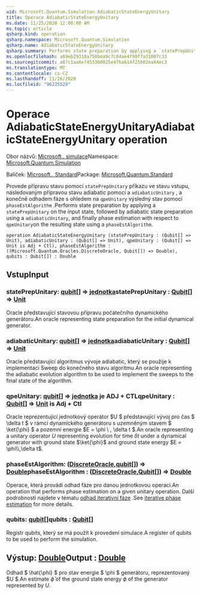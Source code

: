 ```yaml
---
uid: Microsoft.Quantum.Simulation.AdiabaticStateEnergyUnitary
title: Operace AdiabaticStateEnergyUnitary
ms.date: 11/25/2020 12:00:00 AM
ms.topic: article
qsharp.kind: operation
qsharp.namespace: Microsoft.Quantum.Simulation
qsharp.name: AdiabaticStateEnergyUnitary
qsharp.summary: Performs state preparation by applying a `statePrepUnitary` on the input state, followed by adiabatic state preparation using a `adiabaticUnitary`, and finally phase estimation with respect to `qpeUnitary`on the resulting state using a `phaseEstAlgorithm`.
ms.openlocfilehash: a69eb29318a750bea9c7c84ae4f90f7a31007c33
ms.sourcegitcommit: a87c1aa8e7453360025e47ba614f25b02ea84ec3
ms.translationtype: MT
ms.contentlocale: cs-CZ
ms.lasthandoff: 11/26/2020
ms.locfileid: "96225529"
---
```

# <a name="adiabaticstateenergyunitary-operation"></a><span data-ttu-id="37b07-102">Operace AdiabaticStateEnergyUnitary</span><span class="sxs-lookup"><span data-stu-id="37b07-102">AdiabaticStateEnergyUnitary operation</span></span>

<span data-ttu-id="37b07-103">Obor názvů: [Microsoft.. simulace](xref:Microsoft.Quantum.Simulation)</span><span class="sxs-lookup"><span data-stu-id="37b07-103">Namespace: [Microsoft.Quantum.Simulation](xref:Microsoft.Quantum.Simulation)</span></span>

<span data-ttu-id="37b07-104">Balíček: [Microsoft.. Standard](https://nuget.org/packages/Microsoft.Quantum.Standard)</span><span class="sxs-lookup"><span data-stu-id="37b07-104">Package: [Microsoft.Quantum.Standard](https://nuget.org/packages/Microsoft.Quantum.Standard)</span></span>


<span data-ttu-id="37b07-105">Provede přípravu stavu pomocí `statePrepUnitary` příkazu ve stavu vstupu, následovaným přípravou stavu adiabatic pomocí a `adiabaticUnitary` , a konečně odhadem fáze s ohledem na `qpeUnitary` výsledný stav pomocí `phaseEstAlgorithm` .</span><span class="sxs-lookup"><span data-stu-id="37b07-105">Performs state preparation by applying a `statePrepUnitary` on the input state, followed by adiabatic state preparation using a `adiabaticUnitary`, and finally phase estimation with respect to `qpeUnitary`on the resulting state using a `phaseEstAlgorithm`.</span></span>

```qsharp
operation AdiabaticStateEnergyUnitary (statePrepUnitary : (Qubit[] => Unit), adiabaticUnitary : (Qubit[] => Unit), qpeUnitary : (Qubit[] => Unit is Adj + Ctl), phaseEstAlgorithm : ((Microsoft.Quantum.Oracles.DiscreteOracle, Qubit[]) => Double), qubits : Qubit[]) : Double
```


## <a name="input"></a><span data-ttu-id="37b07-106">Vstup</span><span class="sxs-lookup"><span data-stu-id="37b07-106">Input</span></span>

### <a name="stateprepunitary--qubit--unit"></a><span data-ttu-id="37b07-107">statePrepUnitary: [qubit](xref:microsoft.quantum.lang-ref.qubit)[] => [jednotka](xref:microsoft.quantum.lang-ref.unit)</span><span class="sxs-lookup"><span data-stu-id="37b07-107">statePrepUnitary : [Qubit](xref:microsoft.quantum.lang-ref.qubit)[] => [Unit](xref:microsoft.quantum.lang-ref.unit)</span></span> 

<span data-ttu-id="37b07-108">Oracle představující stavovou přípravu počátečního dynamického generátoru.</span><span class="sxs-lookup"><span data-stu-id="37b07-108">An oracle representing state preparation for the initial dynamical generator.</span></span>


### <a name="adiabaticunitary--qubit--unit"></a><span data-ttu-id="37b07-109">adiabaticUnitary: [qubit](xref:microsoft.quantum.lang-ref.qubit)[] => [jednotka](xref:microsoft.quantum.lang-ref.unit)</span><span class="sxs-lookup"><span data-stu-id="37b07-109">adiabaticUnitary : [Qubit](xref:microsoft.quantum.lang-ref.qubit)[] => [Unit](xref:microsoft.quantum.lang-ref.unit)</span></span> 

<span data-ttu-id="37b07-110">Oracle představující algoritmus vývoje adiabatic, který se použije k implementaci Sweep do konečného stavu algoritmu.</span><span class="sxs-lookup"><span data-stu-id="37b07-110">An oracle representing the adiabatic evolution algorithm to be used to implement the sweeps to the final state of the algorithm.</span></span>


### <a name="qpeunitary--qubit--unit--is-adj--ctl"></a><span data-ttu-id="37b07-111">qpeUnitary: [qubit](xref:microsoft.quantum.lang-ref.qubit)[] => [jednotka](xref:microsoft.quantum.lang-ref.unit)  je ADJ + CTL</span><span class="sxs-lookup"><span data-stu-id="37b07-111">qpeUnitary : [Qubit](xref:microsoft.quantum.lang-ref.qubit)[] => [Unit](xref:microsoft.quantum.lang-ref.unit)  is Adj + Ctl</span></span>

<span data-ttu-id="37b07-112">Oracle reprezentující jednotkový operátor $U $ představující vývoj pro čas $ \delta t $ v rámci dynamického generátoru s uzemněným stavem $ \ket{\phi} $ a pozemní energie $E = \phi \\ , \delta t $.</span><span class="sxs-lookup"><span data-stu-id="37b07-112">An oracle representing a unitary operator $U$ representing evolution for time $\delta t$ under a dynamical generator with ground state $\ket{\phi}$ and ground state energy $E = \phi\\,\delta t$.</span></span>


### <a name="phaseestalgorithm--discreteoraclequbit--double"></a><span data-ttu-id="37b07-113">phaseEstAlgorithm: ([DiscreteOracle](xref:Microsoft.Quantum.Oracles.DiscreteOracle),[qubit](xref:microsoft.quantum.lang-ref.qubit)[]) => [Double](xref:microsoft.quantum.lang-ref.double)</span><span class="sxs-lookup"><span data-stu-id="37b07-113">phaseEstAlgorithm : ([DiscreteOracle](xref:Microsoft.Quantum.Oracles.DiscreteOracle),[Qubit](xref:microsoft.quantum.lang-ref.qubit)[]) => [Double](xref:microsoft.quantum.lang-ref.double)</span></span> 

<span data-ttu-id="37b07-114">Operace, která provádí odhad fáze pro danou jednotkovou operaci.</span><span class="sxs-lookup"><span data-stu-id="37b07-114">An operation that performs phase estimation on a given unitary operation.</span></span>
<span data-ttu-id="37b07-115">Další podrobnosti najdete v tématu [odhad iterativní fáze](/quantum/libraries/characterization#iterative-phase-estimation) .</span><span class="sxs-lookup"><span data-stu-id="37b07-115">See [iterative phase estimation](/quantum/libraries/characterization#iterative-phase-estimation) for more details.</span></span>


### <a name="qubits--qubit"></a><span data-ttu-id="37b07-116">qubits: [qubit](xref:microsoft.quantum.lang-ref.qubit)[]</span><span class="sxs-lookup"><span data-stu-id="37b07-116">qubits : [Qubit](xref:microsoft.quantum.lang-ref.qubit)[]</span></span>

<span data-ttu-id="37b07-117">Registr qubits, který se má použít k provedení simulace.</span><span class="sxs-lookup"><span data-stu-id="37b07-117">A register of qubits to be used to perform the simulation.</span></span>



## <a name="output--double"></a><span data-ttu-id="37b07-118">Výstup: [Double](xref:microsoft.quantum.lang-ref.double)</span><span class="sxs-lookup"><span data-stu-id="37b07-118">Output : [Double](xref:microsoft.quantum.lang-ref.double)</span></span>

<span data-ttu-id="37b07-119">Odhad $ \hat{\phi} $ pro stav energie $ \phi $ generátoru, reprezentovaný $U $.</span><span class="sxs-lookup"><span data-stu-id="37b07-119">An estimate $\hat{\phi}$ of the ground state energy $\phi$ of the generator represented by $U$.</span></span>